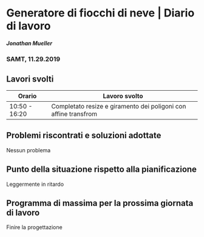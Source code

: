 # Generatore di fiocchi di neve | Diario di lavoro
##### Jonathan Mueller
### SAMT, 11.29.2019

## Lavori svolti


|Orario        |Lavoro svolto                 |
|--------------|------------------------------|
|10:50 - 16:20 | Completato resize e giramento dei poligoni con affine transfrom |

##  Problemi riscontrati e soluzioni adottate

Nessun problema

##  Punto della situazione rispetto alla pianificazione

Leggermente in ritardo

## Programma di massima per la prossima giornata di lavoro

Finire la progettazione
